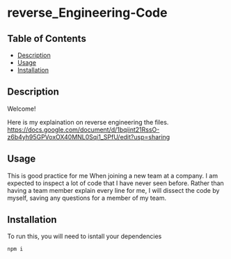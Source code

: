 # reverse_Engineering-Code

## Table of Contents

  * [Description](#description)
  * [Usage](#usage)
  * [Installation](#installation)

## Description

Welcome!

Here is my explaination on reverse engineering the files.
https://docs.google.com/document/d/1bqiint21RssO-z6b4yh95GPVoxOX40MNL0Sqi1_SPfU/edit?usp=sharing

## Usage

This is good practice for me When joining a new team at a company. I am expected to inspect a lot of code that I have never seen before. Rather than having a team member explain every line for me, I will dissect the code by myself, saving any questions for a member of my team.

## Installation

To run this, you will need to isntall your dependencies 

```
npm i
```